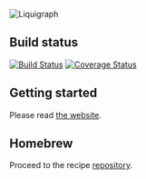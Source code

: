 ![Liquigraph](http://fbiville.github.io/liquigraph/images/liquigraph-logo.png)

## Build status

[![Build Status](https://travis-ci.org/fbiville/liquigraph.png?branch=master)](https://travis-ci.org/fbiville/liquigraph)
[![Coverage Status](https://coveralls.io/repos/fbiville/liquigraph/badge.png)](https://coveralls.io/r/fbiville/liquigraph)

## Getting started

Please read [the website](http://fbiville.github.io/liquigraph/).

## Homebrew

Proceed to the recipe [repository](https://www.github.com/fbiville/homebrew-liquigraph/).
